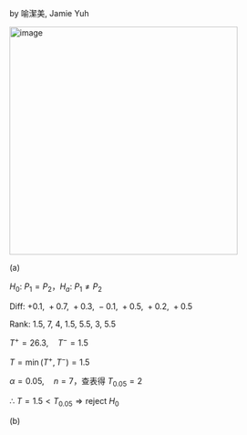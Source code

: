 by 喻潔美, Jamie Yuh

<img width="400" alt="image" src="" /> 

(a)

$H_0$: $P_1 = P_2$，$H_a$: $P_1 \ne P_2$

Diff: $+0.1,\ +0.7,\ +0.3,\ -0.1,\ +0.5,\ +0.2,\ +0.5$

Rank: $1.5,\ 7,\ 4,\ 1.5,\ 5.5,\ 3,\ 5.5$

$T^+ = 26.3,\quad T^- = 1.5$

$T = \min(T^+, T^-) = 1.5$

$\alpha = 0.05,\quad n = 7$，查表得 $T_{0.05} = 2$

$\therefore\ T = 1.5 < T_{0.05} \Rightarrow \text{reject } H_0$

(b)
